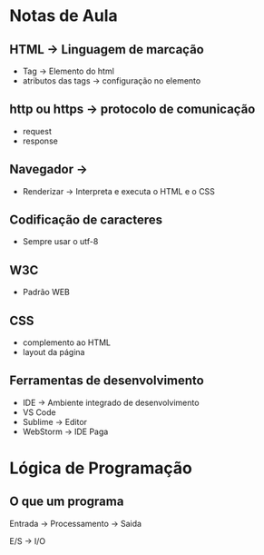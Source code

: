 # Notas de Aula

## HTML -> Linguagem de marcação 

- Tag -> Elemento do html
- atributos das tags -> configuração no elemento

## http ou https -> protocolo de comunicação
- request
- response

## Navegador -> 
- Renderizar -> Interpreta e executa o HTML e o CSS

## Codificação de caracteres
- Sempre usar o utf-8

## W3C
- Padrão WEB

## CSS
- complemento ao HTML
- layout da página

## Ferramentas de desenvolvimento
- IDE -> Ambiente integrado de desenvolvimento
- VS Code
- Sublime -> Editor
- WebStorm -> IDE Paga


# Lógica de Programação

## O que um programa

Entrada -> Processamento -> Saida

E/S -> I/O






